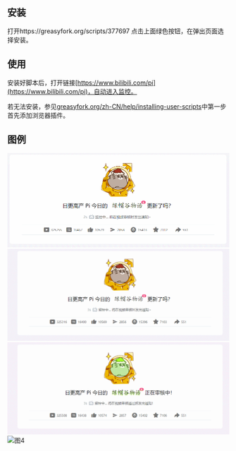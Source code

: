 ## 安装
打开https://greasyfork.org/scripts/377697
点击上面绿色按钮，在弹出页面选择安装。

## 使用
安装好脚本后，打开链接[https://www.bilibili.com/pi](https://www.bilibili.com/pi)，自动进入监控。

若无法安装，参见[greasyfork.org/zh-CN/help/installing-user-scripts](https://greasyfork.org/zh-CN/help/installing-user-scripts)中第一步首先添加浏览器插件。

## 图例
![图1](https://raw.githubusercontent.com/qiaohs/bilibili-monitor-for-api-stardew-valley/master/imgs/pi.gif)
![图2](https://raw.githubusercontent.com/qiaohs/bilibili-monitor-for-api-stardew-valley/master/imgs/pi2.gif)
![图3](https://raw.githubusercontent.com/qiaohs/bilibili-monitor-for-api-stardew-valley/master/imgs/pi3.gif)
![图4](https://raw.githubusercontent.com/qiaohs/bilibili-monitor-for-api-stardew-valley/master/imgs/pi1.gif)
